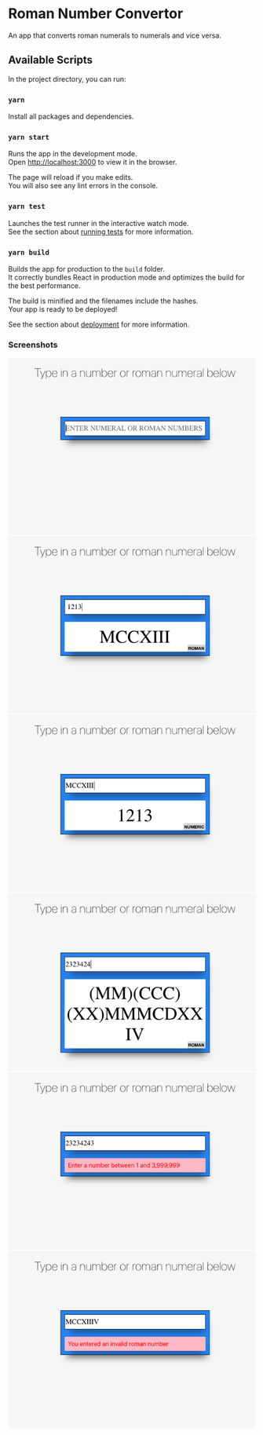 # Roman Number Convertor

An app that converts roman numerals to numerals and vice versa.

## Available Scripts

In the project directory, you can run:

### `yarn`

Install all packages and dependencies.

### `yarn start`

Runs the app in the development mode.\
Open [http://localhost:3000](http://localhost:3000) to view it in the browser.

The page will reload if you make edits.\
You will also see any lint errors in the console.

### `yarn test`

Launches the test runner in the interactive watch mode.\
See the section about [running tests](https://facebook.github.io/create-react-app/docs/running-tests) for more information.

### `yarn build`

Builds the app for production to the `build` folder.\
It correctly bundles React in production mode and optimizes the build for the best performance.

The build is minified and the filenames include the hashes.\
Your app is ready to be deployed!

See the section about [deployment](https://facebook.github.io/create-react-app/docs/deployment) for more information.

### Screenshots

![Home Page](screenshots/start.png)
![Home Page](screenshots/numeral-roman.png)
![Home Page](screenshots/roman-numeral.png)
![Home Page](screenshots/large-numeral-roman.png)
![Home Page](screenshots/numeral-error.png)
![Home Page](screenshots/roman-error.png)
